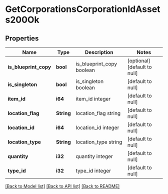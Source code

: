 # GetCorporationsCorporationIdAssets200Ok

## Properties
Name | Type | Description | Notes
------------ | ------------- | ------------- | -------------
**is_blueprint_copy** | **bool** | is_blueprint_copy boolean | [optional] [default to null]
**is_singleton** | **bool** | is_singleton boolean | [default to null]
**item_id** | **i64** | item_id integer | [default to null]
**location_flag** | **String** | location_flag string | [default to null]
**location_id** | **i64** | location_id integer | [default to null]
**location_type** | **String** | location_type string | [default to null]
**quantity** | **i32** | quantity integer | [default to null]
**type_id** | **i32** | type_id integer | [default to null]

[[Back to Model list]](../README.md#documentation-for-models) [[Back to API list]](../README.md#documentation-for-api-endpoints) [[Back to README]](../README.md)


